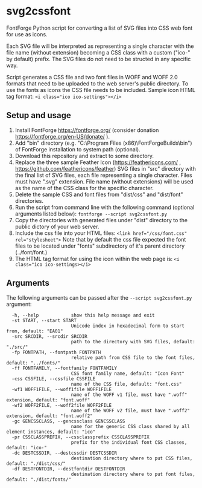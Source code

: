 # svg2cssfont
 FontForge Python script for converting a list of SVG files into CSS web font for use as icons.
 
 Each SVG file will be interpreted as representing a single character with the file name (without extension) becoming a CSS class with a custom ("ico-" by default) prefix. The SVG files do not need to be structed in any specific way.

 Script generates a CSS file and two font files in WOFF and WOFF 2.0 formats that need to be uploaded to the web server's public directory. To use the fonts as icons the CSS file needs to be included. Sample icon HTML tag format:
 `<i class="ico ico-settings"></i>`

## Setup and usage

1. Install FontForge https://fontforge.org/ (consider donation https://fontforge.org/en-US/donate/ ).
2. Add "bin" directory (e.g. "C:\Program Files (x86)\FontForgeBuilds\bin") of FontForge installation to system path (optional).
3. Download this repository and extract to some directory.
4. Replace the three sample Feather Icon (https://feathericons.com/ , https://github.com/feathericons/feather) SVG files in "src" directory with the final list of SVG files, each file representing a single character. Files must have ".svg" extension. File name (without extensions) will be used as the name of the CSS class for the specific character. 
5. Delete the sample CSS and font files from "dist/css" and "dist/font" directories.
6. Run the script from command line with the following command (optional arguments listed below):
`fontforge --script svg2cssfont.py`
7. Copy the directories with generated files under "dist" directory to the public dictory of your web server.
8. Include the css file into your HTML files:
`<link href="/css/font.css" rel="stylesheet">`
Note that by default the css file expected the font files to be located under "fonts" subdirectory of it's parent directory (../font/font.)
9. The HTML tag format for using the icon within the web page is:
 `<i class="ico ico-settings></i>`

## Arguments

The following arguments can be passed after the `--script svg2cssfont.py` argument:

```
  -h, --help            show this help message and exit
  -st START, --start START
                        Unicode index in hexadecimal form to start from, default: "EA01"
  -src SRCDIR, --srcdir SRCDIR
                        path to the directory with SVG files, default: "./src/"
  -fp FONTPATH, --fontpath FONTPATH
                        relative path from CSS file to the font files, default: "../fonts/"
  -ff FONTFAMILY, --fontfamily FONTFAMILY
                        CSS font family name, default: "Icon Font"
  -css CSSFILE, --cssfile CSSFILE
                        name of the CSS file, default: "font.css"
  -wf1 WOFF1FILE, --woff1file WOFF1FILE
                        name of the WOFF v1 file, must have ".woff" extension, default: "font.woff"
  -wf2 WOFF2FILE, --woff2file WOFF2FILE
                        name of the WOFF v2 file, must have ".woff2" extension, default: "font.woff2"
  -gc GENCSSCLASS, --gencssclass GENCSSCLASS
                        name for the generic CSS class shared by all element instances, default: "ico"
  -pr CSSCLASSPREFIX, --cssclassprefix CSSCLASSPREFIX
                        prefix for the individual font CSS classes, default: "ico-"
  -dc DESTCSSDIR, --destcssdir DESTCSSDIR
                        destination directory where to put CSS files, default: "./dist/css/"
  -df DESTFONTDIR, --destfontdir DESTFONTDIR
                        destination directory where to put font files, default: "./dist/fonts/"
```